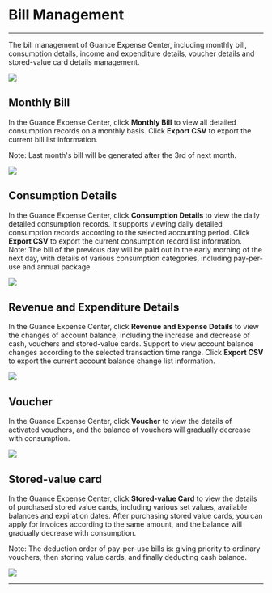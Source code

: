 # Bill Management
---

The bill management of Guance Expense Center, including monthly bill, consumption details, income and expenditure details, voucher details and stored-value card details management.

![](../img/10.price_7.png)

## Monthly Bill

In the Guance Expense Center, click **Monthly Bill** to view all detailed consumption records on a monthly basis. Click **Export CSV** to export the current bill list information.

Note: Last month's bill will be generated after the 3rd of next month. 

![](../img/10.price_8.png)

## Consumption Details

In the Guance Expense Center, click **Consumption Details** to view the daily detailed consumption records. It supports viewing daily detailed consumption records according to the selected accounting period. Click **Export CSV** to export the current consumption record list information. <br/> Note: The bill of the previous day will be paid out in the early morning of the next day, with details of various consumption categories, including pay-per-use and annual package.

![](../img/10.price_9.png)

## Revenue and Expenditure Details

In the Guance Expense Center, click **Revenue and Expense Details** to view the changes of account balance, including the increase and decrease of cash, vouchers and stored-value cards. Support to view account balance changes according to the selected transaction time range. Click **Export CSV** to export the current account balance change list information.

![](../img/10.price_10.png)

## Voucher

In the Guance Expense Center, click **Voucher** to view the details of activated vouchers, and the balance of vouchers will gradually decrease with consumption.

![](../img/10.price_11.png)

## Stored-value card

In the Guance Expense Center, click **Stored-value Card** to view the details of purchased stored value cards, including various set values, available balances and expiration dates. After purchasing stored value cards, you can apply for invoices according to the same amount, and the balance will gradually decrease with consumption.

Note: The deduction order of pay-per-use bills is: giving priority to ordinary vouchers, then storing value cards, and finally deducting cash balance.

![](../img/10.price_12.png)


---

